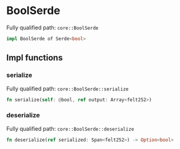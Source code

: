 # BoolSerde

Fully qualified path: `core::BoolSerde`

```rust
impl BoolSerde of Serde<bool>
```

## Impl functions

### serialize

Fully qualified path: `core::BoolSerde::serialize`

```rust
fn serialize(self: @bool, ref output: Array<felt252>)
```


### deserialize

Fully qualified path: `core::BoolSerde::deserialize`

```rust
fn deserialize(ref serialized: Span<felt252>) -> Option<bool>
```


